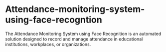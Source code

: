 # Attendance-monitoring-system-using-face-recogntion
The Attendance Monitoring System using Face Recognition is an automated solution designed to record and manage attendance in educational institutions, workplaces, or organizations.
